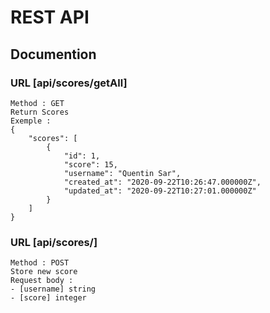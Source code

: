 # REST API
## Documention 

### URL [api/scores/getAll]
```
Method : GET
Return Scores
Exemple : 
{
    "scores": [
        {
            "id": 1,
            "score": 15,
            "username": "Quentin Sar",
            "created_at": "2020-09-22T10:26:47.000000Z",
            "updated_at": "2020-09-22T10:27:01.000000Z"
        }
    ]
}
```

### URL [api/scores/]
```
Method : POST
Store new score
Request body :
- [username] string
- [score] integer
```
